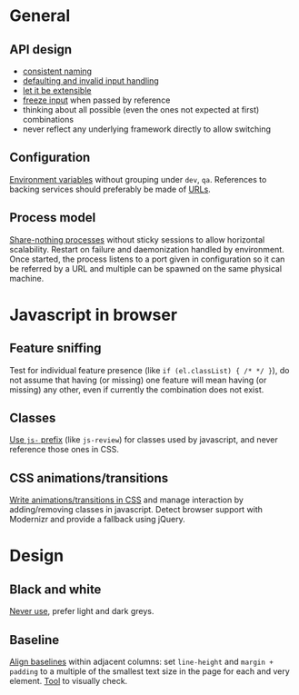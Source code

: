 # General

## API design

* [consistent naming](http://coding.smashingmagazine.com/2012/10/09/designing-javascript-apis-usability/#consistency)
* [defaulting and invalid input handling](http://coding.smashingmagazine.com/2012/10/09/designing-javascript-apis-usability/#handling-arguments)
* [let it be extensible](http://coding.smashingmagazine.com/2012/10/09/designing-javascript-apis-usability/#extensibility)
* [freeze input](http://coding.smashingmagazine.com/2012/10/09/designing-javascript-apis-usability/#the-reference-horror) when passed by reference
* thinking about all possible (even the ones not expected at first) combinations
* never reflect any underlying framework directly to allow switching

## Configuration

[Environment variables](http://www.12factor.net/config) without grouping under `dev`, `qa`. References to backing services should preferably be made of [URLs](http://www.12factor.net/backing-services).

## Process model

[Share-nothing processes](http://www.12factor.net/concurrency) without sticky sessions to allow horizontal scalability. Restart on failure and daemonization handled by environment. Once started, the process listens to a port given in configuration so it can be referred by a URL and multiple can be spawned on the same physical machine.

# Javascript in browser

## Feature sniffing

Test for individual feature presence (like `if (el.classList) { /* */ }`), do not assume that having (or missing) one feature will mean having (or missing) any other, even if currently the combination does not exist.

## Classes

[Use `js-` prefix](https://docs.google.com/file/d/0B-qqPx7mkhM5WlhZUW5CcHhjQzA/preview) (like `js-review`) for classes used by javascript, and never reference those ones in CSS.

## CSS animations/transitions

[Write animations/transitions in CSS](http://coding.smashingmagazine.com/2012/11/19/building-relationship-between-css-javascript/) and manage interaction by adding/removing classes in javascript. Detect browser support with Modernizr and provide a fallback using jQuery.

# Design

## Black and white

[Never use](http://ianstormtaylor.com/design-tip-never-use-black/), prefer light and dark greys.

## Baseline

[Align baselines](http://coding.smashingmagazine.com/2012/12/17/css-baseline-the-good-the-bad-and-the-ugly/) within adjacent columns: set `line-height` and `margin + padding` to a multiple of the smallest text size in the page for each and very element. [Tool](https://github.com/jkeyes/baseline) to visually check.
